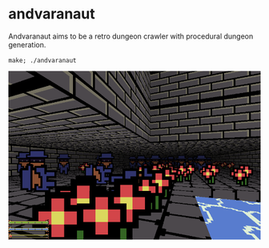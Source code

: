 # andvaranaut

Andvaranaut aims to be a retro dungeon crawler with procedural dungeon generation.

    make; ./andvaranaut

![Screenshot](scrots/2018-01-15-145902_900x600_scrot.png)
